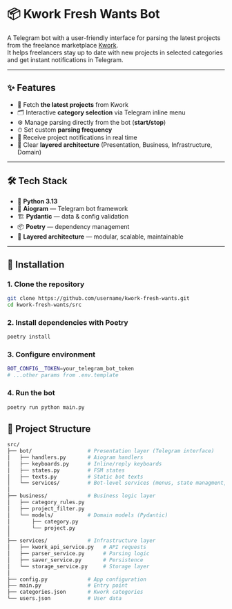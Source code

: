 # 📦 Kwork Fresh Wants Bot  

A Telegram bot with a user-friendly interface for parsing the latest projects from the freelance marketplace [Kwork](https://kwork.ru).  
It helps freelancers stay up to date with new projects in selected categories and get instant notifications in Telegram.  

---

## ✨ Features  

- 🔎 Fetch **the latest projects** from Kwork  
- 🗂 Interactive **category selection** via Telegram inline menu  
- ⚙️ Manage parsing directly from the bot (**start/stop**)  
- ⏱ Set custom **parsing frequency**  
- 💬 Receive project notifications in real time  
- 🧩 Clear **layered architecture** (Presentation, Business, Infrastructure, Domain)  

---

## 🛠 Tech Stack  

- 🐍 **Python 3.13**  
- 🤖 **Aiogram** — Telegram bot framework  
- 🏗 **Pydantic** — data & config validation  
- 📦 **Poetry** — dependency management  
- 🧩 **Layered architecture** — modular, scalable, maintainable  

---

## 🚀 Installation  

### 1. Clone the repository  
```bash
git clone https://github.com/username/kwork-fresh-wants.git
cd kwork-fresh-wants/src
```

### 2. Install dependencies with Poetry 
```bash
poetry install
```

### 3. Configure environment
```bash
BOT_CONFIG__TOKEN=your_telegram_bot_token
# ...other params from .env.template
```

### 4. Run the bot
```bash
poetry run python main.py
```

## 📂 Project Structure
```bash
src/
├── bot/                  # Presentation layer (Telegram interface)
│   ├── handlers.py       # Aiogram handlers
│   ├── keyboards.py      # Inline/reply keyboards
│   ├── states.py         # FSM states
│   ├── texts.py          # Static bot texts
│   └── services/         # Bot-level services (menus, state managment, parsing trigger)
│
├── business/             # Business logic layer
│   ├── category_rules.py
│   ├── project_filter.py
│   └── models/           # Domain models (Pydantic)
│       ├── category.py
│       └── project.py
│
├── services/             # Infrastructure layer
│   ├── kwork_api_service.py   # API requests
│   ├── parser_service.py      # Parsing logic
│   ├── saver_service.py       # Persistence
│   └── storage_service.py     # Storage layer
│
├── config.py             # App configuration
├── main.py               # Entry point
├── categories.json       # Kwork categories
└── users.json            # User data
```
